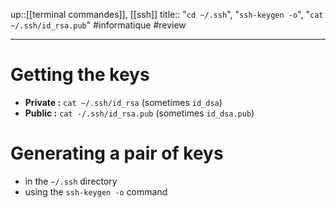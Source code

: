up::[[terminal commandes]], [[ssh]]
title:: "`cd ~/.ssh`", "`ssh-keygen -o`", "`cat ~/.ssh/id_rsa.pub`"
#informatique #review 

---

# Getting the keys
 - **Private :** `cat ~/.ssh/id_rsa` (sometimes `id_dsa`)
 - **Public :** `cat -/.ssh/id_rsa.pub` (sometimes `id_dsa.pub`)

# Generating a pair of keys

 - in the `~/.ssh` directory
 - using the `ssh-keygen -o` command
